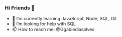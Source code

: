 ### Hi Friends 👋


- 🌱 I’m currently learning JavaScript, Node, SQL, Git
- 🤔 I’m looking for help with SQL
- 📫 How to reach me: @Ggabiediasalves

